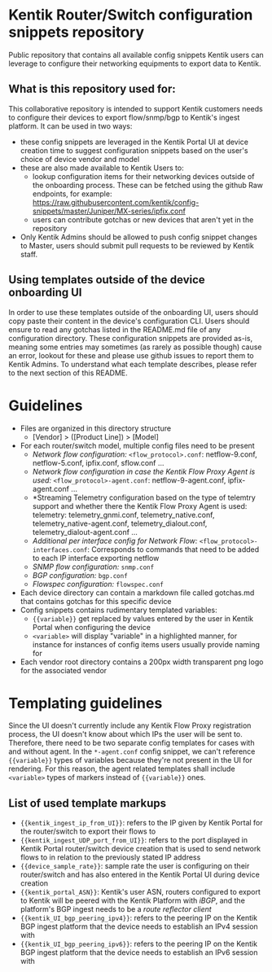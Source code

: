 # Kentik Router/Switch configuration snippets repository
Public repository that contains all available config snippets Kentik users can leverage to configure their networking equipments to export data to Kentik.
## What is this repository used for:
This collaborative repository is intended to support Kentik customers needs to configure their devices to export flow/snmp/bgp to Kentik's ingest platform.
It can be used in two ways:
* these config snippets are leveraged in the Kentik Portal UI at device creation time to suggest configuration snippets based on the user's choice of device vendor and model
* these are also made available to Kentik Users to:
  * lookup configuration items for their networking devices outside of the onboarding process. These can be fetched using the github Raw endpoints, for example: https://raw.githubusercontent.com/kentik/config-snippets/master/Juniper/MX-series/ipfix.conf
  * users can contribute gotchas or new devices that aren't yet in the repository
* Only Kentik Admins should be allowed to push config snippet changes to Master, users should submit pull requests to be reviewed by Kentik staff.
## Using templates outside of the device onboarding UI
In order to use these templates outside of the onboarding UI, users should copy paste their content in the device's configuration CLI. Users should ensure to read any gotchas listed in the README.md file of any configuration directory.
These configuration snippets are provided as-is, meaning some entries may sometimes (as rarely as possible though) cause an error, lookout for these and please use github issues to report them to Kentik Admins.
To understand what each template describes, please refer to the next section of this README.

# Guidelines
* Files are organized in this directory structure
  * [Vendor] > ([Product Line]) > [Model]
* For each router/switch model, multiple config files need to be present
  * *Network flow configuration:* ```<flow_protocol>.conf```: netflow-9.conf, netflow-5.conf, ipfix.conf, sflow.conf ...
  * *Network flow configuration in case the Kentik Flow Proxy Agent is used:* ```<flow_protocol>-agent.conf```: netflow-9-agent.conf, ipfix-agent.conf ...
  * *Streaming Telemetry configuration based on the type of telemtry support and whether there the Kentik Flow Proxy Agent is used: telemetry: telemetry_gnmi.conf, telemetry_native.conf, telemetry_native-agent.conf, telemetry_dialout.conf, telemetry_dialout-agent.conf ... 
  * *Additional per interface config for Network Flow:* ```<flow_protocol>-interfaces.conf```: Corresponds to commands that need to be added to each IP interface exporting netflow
  * *SNMP flow configuration:* ```snmp.conf```
  * *BGP configuration:* ```bgp.conf```
  * *Flowspec configuration:* ```flowspec.conf```
* Each device directory can contain a markdown file called gotchas.md that contains gotchas for this specific device
* Config snippets contains rudimentary templated variables:
  * ```{{variable}}``` get replaced by values entered by the user in Kentik Portal when configuring the device
  * ```<variable>``` will display "variable" in a highlighted manner, for instance for instances of config items users usually provide naming for
* Each vendor root directory contains a 200px width transparent png logo for the associated vendor

# Templating guidelines
Since the UI doesn't currently include any Kentik Flow Proxy registration process, the UI doesn't know about which IPs the user will be sent to. 
Therefore, there need to be two separate config templates for cases with and without agent. In the ```*-agent.conf``` config snippet, we can't reference ```{{variable}}``` types of variables because they're not present in the UI for rendering.
For this reason, the agent related templates shall include ```<variable>``` types of markers instead of ```{{variable}}``` ones.

## List of used template markups
* ```{{kentik_ingest_ip_from_UI}}```: refers to the IP given by Kentik Portal for the router/switch to export their flows to
* ```{{kentik_ingest_UDP_port_from_UI}}```: refers to the port displayed in Kentik Portal router/switch device creation that is used to send network flows to in relation to the previously stated IP address
* ```{{device_sample_rate}}```: sample rate the user is configuring on their router/switch and has also entered in the Kentik Portal UI during device creation
* ```{{kentik_portal_ASN}}```: Kentik's user ASN, routers configured to export to Kentik will be peered with the Kentik Platform with *iBGP*, and the platform's BGP ingest needs to be a *route reflector client*
* ```{{kentik_UI_bgp_peering_ipv4}}```: refers to the peering IP on the Kentik BGP ingest platform that the device needs to establish an IPv4 session with
* ```{{kentik_UI_bgp_peering_ipv6}}```: refers to the peering IP on the Kentik BGP ingest platform that the device needs to establish an IPv6 session with
